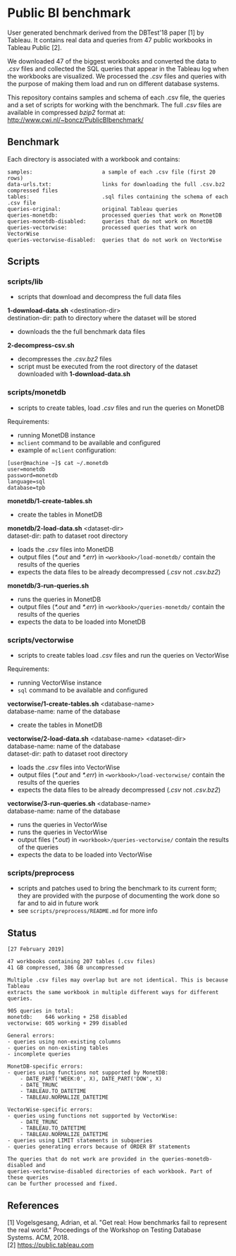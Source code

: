 # Public BI benchmark

User generated benchmark derived from the DBTest'18 paper [1] by Tableau. It contains real data and queries from 47 public workbooks in Tableau Public [2].

We downloaded 47 of the biggest workbooks and converted the data to *.csv* files and collected the SQL queries that appear in the Tableau log when the workbooks are visualized. We processed the *.csv* files and queries with the purpose of making them load and run on different database systems.

This repository contains samples and schema of each .csv file, the queries and a set of scripts for working with the benchmark. The full *.csv* files are available in compressed *bzip2* format at: http://www.cwi.nl/~boncz/PublicBIbenchmark/


## Benchmark

Each directory is associated with a workbook and contains:
```
samples:                      a sample of each .csv file (first 20 rows)
data-urls.txt:                links for downloading the full .csv.bz2 compressed files
tables:                       .sql files containing the schema of each .csv file
queries-original:             original Tableau queries
queries-monetdb:              processed queries that work on MonetDB
queries-monetdb-disabled:     queries that do not work on MonetDB
queries-vectorwise:           processed queries that work on VectorWise
queries-vectorwise-disabled:  queries that do not work on VectorWise
```


## Scripts

### scripts/lib
- scripts that download and decompress the full data files

**1-download-data.sh** \<destination-dir\>\
    destination-dir:    path to directory where the dataset will be stored
- downloads the the full benchmark data files

**2-decompress-csv.sh**
- decompresses the *.csv.bz2* files
- script must be executed from the root directory of the dataset downloaded with **1-download-data.sh**

### scripts/monetdb
- scripts to create tables, load *.csv* files and run the queries on MonetDB

Requirements:
- running MonetDB instance
- `mclient` command to be available and configured
- example of `mclient` configuration:
```
[user@machine ~]$ cat ~/.monetdb
user=monetdb
password=monetdb
language=sql
database=tpb
```

**monetdb/1-create-tables.sh**
- create the tables in MonetDB

**monetdb/2-load-data.sh** \<dataset-dir\>\
    dataset-dir:    path to dataset root directory
- loads the *.csv* files into MonetDB
- output files (*\*.out* and *\*.err*) in `<workbook>/load-monetdb/` contain the results of the queries
- expects the data files to be already decompressed (*.csv* not *.csv.bz2*)

**monetdb/3-run-queries.sh**
- runs the queries in MonetDB
- output files (*\*.out* and *\*.err*) in `<workbook>/queries-monetdb/` contain the results of the queries
- expects the data to be loaded into MonetDB

### scripts/vectorwise
- scripts to create tables load *.csv* files and run the queries on VectorWise

 Requirements:
 - running VectorWise instance
 - `sql` command to be available and configured

**vectorwise/1-create-tables.sh** \<database-name\>\
    database-name:    name of the database
- create the tables in MonetDB

**vectorwise/2-load-data.sh** \<database-name\> \<dataset-dir\>\
    database-name:    name of the database\
    dataset-dir:      path to dataset root directory
- loads the *.csv* files into VectorWise
- output files (*\*.out* and *\*.err*) in `<workbook>/load-vectorwise/` contain the results of the queries
- expects the data files to be already decompressed (*.csv* not *.csv.bz2*)

**vectorwise/3-run-queries.sh** \<database-name\>\
    database-name:    name of the database
- runs the queries in VectorWise
- runs the queries in VectorWise
- output files (*\*.out*) in `<workbook>/queries-vectorwise/` contain the results of the queries
- expects the data to be loaded into VectorWise

### scripts/preprocess
- scripts and patches used to bring the benchmark to its current form; they are provided with the purpose of documenting the work done so far and to aid in future work
- see `scripts/preprocess/README.md` for more info


## Status

```
[27 February 2019]

47 workbooks containing 207 tables (.csv files)
41 GB compressed, 386 GB uncompressed

Multiple .csv files may overlap but are not identical. This is because Tableau
extracts the same workbook in multiple different ways for different queries.

905 queries in total:
monetdb:	646 working + 258 disabled
vectorwise:	605 working + 299 disabled

General errors:
- queries using non-existing columns
- queries on non-existing tables
- incomplete queries

MonetDB-specific errors:
- queries using functions not supported by MonetDB:
	- DATE_PART('WEEK:0', X), DATE_PART('DOW', X)
	- DATE_TRUNC
	- TABLEAU.TO_DATETIME
	- TABLEAU.NORMALIZE_DATETIME

VectorWise-specific errors:
- queries using functions not supported by VectorWise:
	- DATE_TRUNC
	- TABLEAU.TO_DATETIME
	- TABLEAU.NORMALIZE_DATETIME
- queries using LIMIT statements in subqueries
- queries generating errors because of ORDER BY statements

The queries that do not work are provided in the queries-monetdb-disabled and
queries-vectorwise-disabled directories of each workbook. Part of these queries
can be further processed and fixed.
```


## References

[1] Vogelsgesang, Adrian, et al. "Get real: How benchmarks fail to represent the real world." Proceedings of the Workshop on Testing Database Systems. ACM, 2018.\
[2] https://public.tableau.com
